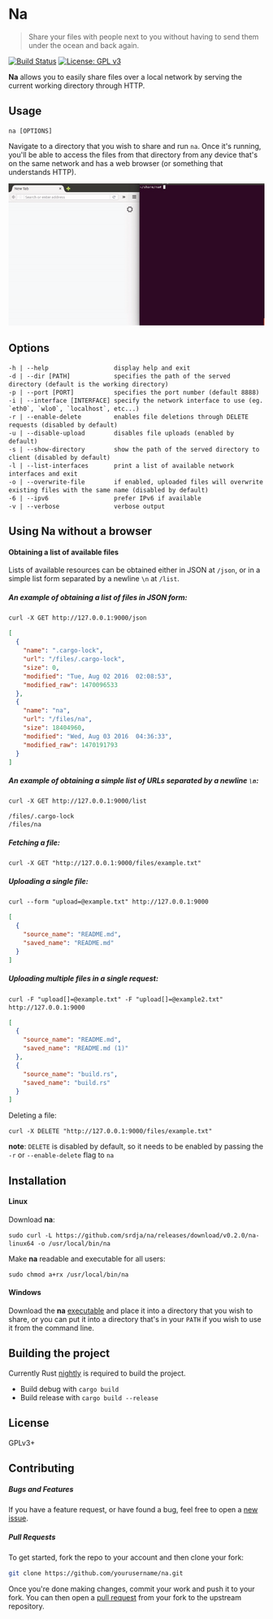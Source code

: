 # Na
> Share your files with people next to you without having to send them under the ocean and back again.

[![Build Status](https://travis-ci.org/srdja/na.svg?branch=master)](https://travis-ci.org/srdja/na)
[![License: GPL v3](https://img.shields.io/badge/License-GPL%20v3-blue.svg)](http://www.gnu.org/licenses/gpl-3.0)
   
**Na** allows you to easily share files over a local network by serving the current working directory through HTTP.

## Usage

```
na [OPTIONS]
```


Navigate to a directory that you wish to share and run `na`. Once it's running,
you'll be able to access the files from that directory from any device that's on the same network and has
a web browser (or something that understands HTTP).


![demo](demo.gif)


## Options
```
-h | --help                  display help and exit  
-d | --dir [PATH]            specifies the path of the served directory (default is the working directory)
-p | --port [PORT]           specifies the port number (default 8888)
-i | --interface [INTERFACE] specify the network interface to use (eg. `eth0`, `wlo0`, `localhost`, etc...)  
-r | --enable-delete         enables file deletions through DELETE requests (disabled by default)
-u | --disable-upload        disables file uploads (enabled by default)
-s | --show-directory        show the path of the served directory to client (disabled by default)  
-l | --list-interfaces       print a list of available network interfaces and exit
-o | --overwrite-file        if enabled, uploaded files will overwrite existing files with the same name (disabled by default)  
-6 | --ipv6                  prefer IPv6 if available  
-v | --verbose               verbose output  
```


## Using Na without a browser

#### Obtaining a list of available files

Lists of available resources can be obtained either in JSON at `/json`, or
in a simple list form separated by a newline `\n` at `/list`.


##### An example of obtaining a list of files in JSON form:  
```
curl -X GET http://127.0.0.1:9000/json
```


```json
[
  {
    "name": ".cargo-lock",
    "url": "/files/.cargo-lock",
    "size": 0,
    "modified": "Tue, Aug 02 2016  02:08:53",
    "modified_raw": 1470096533
  },
  {
    "name": "na",
    "url": "/files/na",
    "size": 18404960,
    "modified": "Wed, Aug 03 2016  04:36:33",
    "modified_raw": 1470191793
  }
]

```

##### An example of obtaining a simple list of URLs separated by a newline `\n`:  
```
curl -X GET http://127.0.0.1:9000/list
```

```
/files/.cargo-lock
/files/na
```

##### Fetching a file:  
```
curl -X GET "http://127.0.0.1:9000/files/example.txt"
```

##### Uploading a single file:  
```
curl --form "upload=@example.txt" http://127.0.0.1:9000
```
```json
[
  {
    "source_name": "README.md",
    "saved_name": "README.md"
  }
]
```

##### Uploading multiple files in a single request:  
```
curl -F "upload[]=@example.txt" -F "upload[]=@example2.txt" http://127.0.0.1:9000
```
```json
[
  {
    "source_name": "README.md",
    "saved_name": "README.md (1)"
  },
  {
    "source_name": "build.rs",
    "saved_name": "build.rs"
  }
]
```

Deleting a file:  
```
curl -X DELETE "http://127.0.0.1:9000/files/example.txt"
```
**note**: `DELETE` is disabled by default, so it needs to be enabled by passing the `-r` or `--enable-delete` flag to `na`


## Installation

#### Linux  
Download **na**:  
```
sudo curl -L https://github.com/srdja/na/releases/download/v0.2.0/na-linux64 -o /usr/local/bin/na
```

Make **na** readable and executable for all users:  
```
sudo chmod a+rx /usr/local/bin/na
```

#### Windows  
Download the **na** [executable](https://github.com/srdja/na/releases/download/v0.2.0/na-win64.exe) and place 
it into a directory that you wish to share, or you can put it into a directory that's in your `PATH` if you
wish to use it from the command line.

## Building the project

Currently Rust [nightly](https://www.rust-lang.org/en-US/downloads.html) is required to build the project.  

- Build debug with `cargo build`
- Build release with `cargo build --release`


## License
GPLv3+


## Contributing

##### Bugs and Features

If you have a feature request, or have found a bug, feel free to open a [new issue](https://github.com/srdja/na/issues/new).

##### Pull Requests

To get started, fork the repo to your account and then clone your fork:
```bash
git clone https://github.com/yourusername/na.git
```
Once you're done making changes, commit your work and push it to your fork.
You can then open a [pull request](https://help.github.com/articles/using-pull-requests/) from your fork to the upstream repository. 
